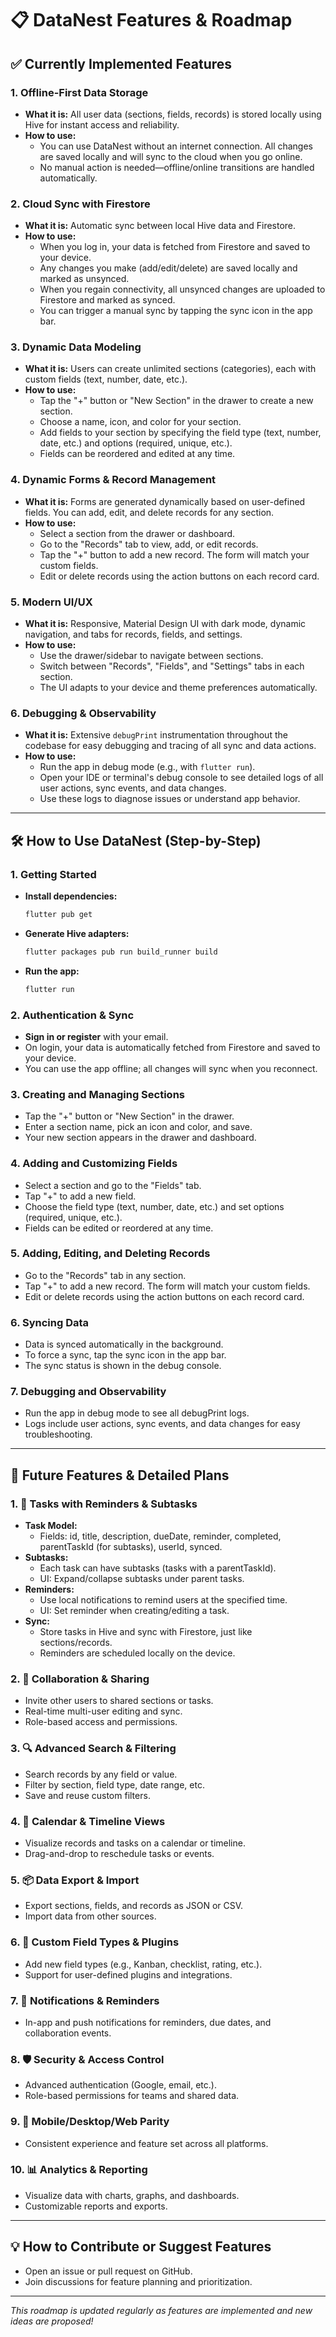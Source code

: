 # 📋 DataNest Features & Roadmap

## ✅ Currently Implemented Features

### 1. Offline-First Data Storage
- **What it is:** All user data (sections, fields, records) is stored locally using Hive for instant access and reliability.
- **How to use:**
  - You can use DataNest without an internet connection. All changes are saved locally and will sync to the cloud when you go online.
  - No manual action is needed—offline/online transitions are handled automatically.

### 2. Cloud Sync with Firestore
- **What it is:** Automatic sync between local Hive data and Firestore.
- **How to use:**
  - When you log in, your data is fetched from Firestore and saved to your device.
  - Any changes you make (add/edit/delete) are saved locally and marked as unsynced.
  - When you regain connectivity, all unsynced changes are uploaded to Firestore and marked as synced.
  - You can trigger a manual sync by tapping the sync icon in the app bar.

### 3. Dynamic Data Modeling
- **What it is:** Users can create unlimited sections (categories), each with custom fields (text, number, date, etc.).
- **How to use:**
  - Tap the "+" button or "New Section" in the drawer to create a new section.
  - Choose a name, icon, and color for your section.
  - Add fields to your section by specifying the field type (text, number, date, etc.) and options (required, unique, etc.).
  - Fields can be reordered and edited at any time.

### 4. Dynamic Forms & Record Management
- **What it is:** Forms are generated dynamically based on user-defined fields. You can add, edit, and delete records for any section.
- **How to use:**
  - Select a section from the drawer or dashboard.
  - Go to the "Records" tab to view, add, or edit records.
  - Tap the "+" button to add a new record. The form will match your custom fields.
  - Edit or delete records using the action buttons on each record card.

### 5. Modern UI/UX
- **What it is:** Responsive, Material Design UI with dark mode, dynamic navigation, and tabs for records, fields, and settings.
- **How to use:**
  - Use the drawer/sidebar to navigate between sections.
  - Switch between "Records", "Fields", and "Settings" tabs in each section.
  - The UI adapts to your device and theme preferences automatically.

### 6. Debugging & Observability
- **What it is:** Extensive `debugPrint` instrumentation throughout the codebase for easy debugging and tracing of all sync and data actions.
- **How to use:**
  - Run the app in debug mode (e.g., with `flutter run`).
  - Open your IDE or terminal's debug console to see detailed logs of all user actions, sync events, and data changes.
  - Use these logs to diagnose issues or understand app behavior.

---

## 🛠️ How to Use DataNest (Step-by-Step)

### 1. Getting Started
- **Install dependencies:**
  ```sh
  flutter pub get
  ```
- **Generate Hive adapters:**
  ```sh
  flutter packages pub run build_runner build
  ```
- **Run the app:**
  ```sh
  flutter run
  ```

### 2. Authentication & Sync
- **Sign in or register** with your email.
- On login, your data is automatically fetched from Firestore and saved to your device.
- You can use the app offline; all changes will sync when you reconnect.

### 3. Creating and Managing Sections
- Tap the "+" button or "New Section" in the drawer.
- Enter a section name, pick an icon and color, and save.
- Your new section appears in the drawer and dashboard.

### 4. Adding and Customizing Fields
- Select a section and go to the "Fields" tab.
- Tap "+" to add a new field.
- Choose the field type (text, number, date, etc.) and set options (required, unique, etc.).
- Fields can be edited or reordered at any time.

### 5. Adding, Editing, and Deleting Records
- Go to the "Records" tab in any section.
- Tap "+" to add a new record. The form will match your custom fields.
- Edit or delete records using the action buttons on each record card.

### 6. Syncing Data
- Data is synced automatically in the background.
- To force a sync, tap the sync icon in the app bar.
- The sync status is shown in the debug console.

### 7. Debugging and Observability
- Run the app in debug mode to see all debugPrint logs.
- Logs include user actions, sync events, and data changes for easy troubleshooting.

---

## 🚀 Future Features & Detailed Plans

### 1. 📝 Tasks with Reminders & Subtasks
- **Task Model:**
  - Fields: id, title, description, dueDate, reminder, completed, parentTaskId (for subtasks), userId, synced.
- **Subtasks:**
  - Each task can have subtasks (tasks with a parentTaskId).
  - UI: Expand/collapse subtasks under parent tasks.
- **Reminders:**
  - Use local notifications to remind users at the specified time.
  - UI: Set reminder when creating/editing a task.
- **Sync:**
  - Store tasks in Hive and sync with Firestore, just like sections/records.
  - Reminders are scheduled locally on the device.

### 2. 👥 Collaboration & Sharing
- Invite other users to shared sections or tasks.
- Real-time multi-user editing and sync.
- Role-based access and permissions.

### 3. 🔍 Advanced Search & Filtering
- Search records by any field or value.
- Filter by section, field type, date range, etc.
- Save and reuse custom filters.

### 4. 📅 Calendar & Timeline Views
- Visualize records and tasks on a calendar or timeline.
- Drag-and-drop to reschedule tasks or events.

### 5. 📦 Data Export & Import
- Export sections, fields, and records as JSON or CSV.
- Import data from other sources.

### 6. 🧩 Custom Field Types & Plugins
- Add new field types (e.g., Kanban, checklist, rating, etc.).
- Support for user-defined plugins and integrations.

### 7. 🔔 Notifications & Reminders
- In-app and push notifications for reminders, due dates, and collaboration events.

### 8. 🛡️ Security & Access Control
- Advanced authentication (Google, email, etc.).
- Role-based permissions for teams and shared data.

### 9. 📱 Mobile/Desktop/Web Parity
- Consistent experience and feature set across all platforms.

### 10. 📊 Analytics & Reporting
- Visualize data with charts, graphs, and dashboards.
- Customizable reports and exports.

---

## 💡 How to Contribute or Suggest Features
- Open an issue or pull request on GitHub.
- Join discussions for feature planning and prioritization.

---

*This roadmap is updated regularly as features are implemented and new ideas are proposed!* 
